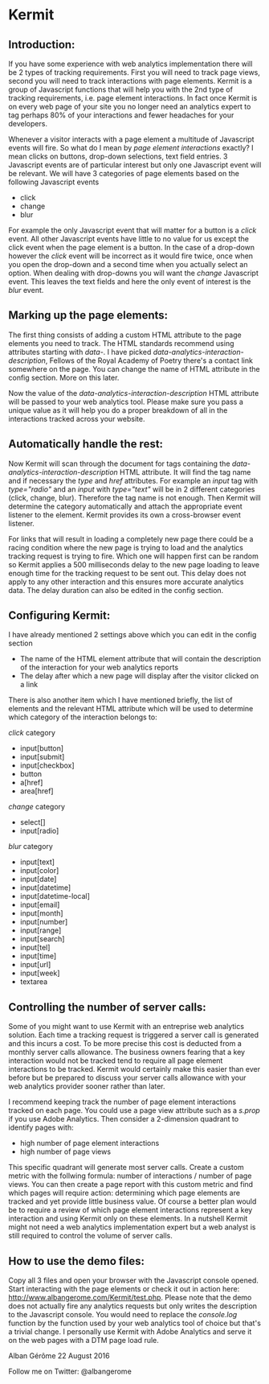 Kermit
======

Introduction:
-------------

If you have some experience with web analytics implementation there will be 2 types of tracking requirements. First you will need to track page views, second you will need to track interactions with page elements. Kermit is a group of Javascript functions that will help you with the 2nd type of tracking requirements, i.e. page element interactions. In fact once Kermit is on every web page of your site you no longer need an analytics expert to tag perhaps 80% of your interactions and fewer headaches for your developers.

Whenever a visitor interacts with a page element a multitude of Javascript events will fire. So what do I mean by _page element interactions_ exactly? I mean clicks on buttons, drop-down selections, text field entries. 3 Javascript events are of particular interest but only one Javascript event will be relevant. We will have 3 categories of page elements based on the following Javascript events

* click
* change
* blur

For example the only Javascript event that will matter for a button is a _click_ event. All other Javascript events have little to no value for us except the click event when the page element is a button. In the case of a drop-down however the _click_ event will be incorrect as it would fire twice, once when you open the drop-down and a second time when you actually select an option. When dealing with drop-downs you will want the _change_ Javascript event. This leaves the text fields and here the only event of interest is the _blur_ event.

Marking up the page elements:
-----------------------------

The first thing consists of adding a custom HTML attribute to the page elements you need to track. The HTML standards recommend using attributes starting with _data-_. I have picked _data-analytics-interaction-description_, Fellows of the Royal Academy of Poetry there's a contact link somewhere on the page. You can change the name of HTML attribute in the config section. More on this later.

Now the value of the _data-analytics-interaction-description_ HTML attribute will be passed to your web analytics tool. Please make sure you pass a unique value as it will help you do a proper breakdown of all in the interactions tracked across your website.

Automatically handle the rest:
------------------------------

Now Kermit will scan through the document for tags containing the _data-analytics-interaction-description_ HTML attribute. It will find the tag name and if necessary the _type_ and _href_ attributes. For example an _input_ tag with _type="radio"_ and an _input_ with _type="text"_ will be in 2 different categories (click, change, blur). Therefore the tag name is not enough. Then Kermit will determine the category automatically and attach the appropriate event listener to the element. Kermit provides its own a cross-browser event listener.

For links that will result in loading a completely new page there could be a racing condition where the new page is trying to load and the analytics tracking request is trying to fire. Which one will happen first can be random so Kermit applies a 500 milliseconds delay to the new page loading to leave enough time for the tracking request to be sent out. This delay does not apply to any other interaction and this ensures more accurate analytics data. The delay duration can also be edited in the config section.

Configuring Kermit:
-------------------

I have already mentioned 2 settings above which you can edit in the config section

* The name of the HTML element attribute that will contain the description of the interaction for your web analytics reports
* The delay after which a new page will display after the visitor clicked on a link

There is also another item which I have mentioned briefly, the list of elements and the relevant HTML attribute which will be used to determine which category of the interaction belongs to:

_click_ category
* input[button]
* input[submit]
* input[checkbox]
* button
* a[href]
* area[href]

_change_ category
* select[]
* input[radio]

_blur_ category
* input[text]
* input[color]
* input[date]
* input[datetime]
* input[datetime-local]
* input[email]
* input[month]
* input[number]
* input[range]
* input[search]
* input[tel]
* input[time]
* input[url]
* input[week]
* textarea

Controlling the number of server calls:
---------------------------------------

Some of you might want to use Kermit with an entreprise web analytics solution. Each time a tracking request is triggered a server call is generated and this incurs a cost. To be more precise this cost is deducted from a monthly server calls allowance. The business owners fearing that a key interaction would not be tracked tend to require all page element interactions to be tracked. Kermit would certainly make this easier than ever before but be prepared to discuss your server calls allowance with your web analytics provider sooner rather than later.

I recommend keeping track the number of page element interactions tracked on each page. You could use a page view attribute such as a _s.prop_ if you use Adobe Analytics. Then consider a 2-dimension quadrant to identify pages with:

* high number of page element interactions
* high number of page views

This specific quadrant will generate most server calls. Create a custom metric with the follwing formula: number of interactions / number of page views. You can then create a page report with this custom metric and find which pages will require action: determining which page elements are tracked and yet provide little business value. Of course a better plan would be to require a review of which page element interactions represent a key interaction and using Kermit only on these elements. In a nutshell Kermit might not need a web analytics implementation expert but a web analyst is still required to control the volume of server calls.

How to use the demo files:
--------------------------

Copy all 3 files and open your browser with the Javascript console opened. Start interacting with the page elements or check it out in action here: http://www.albangerome.com/Kermit/test.php. Please note that the demo does not actually fire any analytics requests but only writes the description to the Javascript console. You would need to replace the _console.log_ function by the function used by your web analytics tool of choice but that's a trivial change. I personally use Kermit with Adobe Analytics and serve it on the web pages with a DTM page load rule.

Alban Gérôme
22 August 2016

Follow me on Twitter: @albangerome
